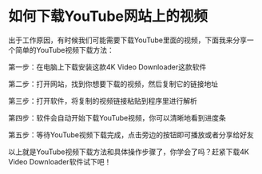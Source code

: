 # 如何下载YouTube网站上的视频

出于工作原因，有时候我们可能需要下载YouTube里面的视频，下面我来分享一个简单的YouTube视频下载方法：

第一步：在电脑上下载安装这款4K Video Downloader这款软件

第二步：打开网站，找到你想要下载的视频，然后复制它的链接地址

第三步：打开软件，将复制的视频链接粘贴到程序里进行解析

第四步：软件会自动开始下载YouTube视频，你可以清晰地看到进度条

第五步：等待YouTube视频下载完成，点击旁边的按钮即可播放或者分享给好友

以上就是YouTube视频下载方法和具体操作步骤了，你学会了吗？赶紧下载4K Video Downloader软件试下吧！
